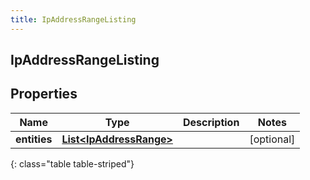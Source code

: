 ```yaml
---
title: IpAddressRangeListing
---
```

## IpAddressRangeListing


## Properties

| Name | Type | Description | Notes |
| ------------ | ------------- | ------------- | ------------- |
| **entities** | <!----><!---->[**List&lt;IpAddressRange&gt;**](IpAddressRange.html)<!----> |  |  [optional] |
{: class="table table-striped"}



